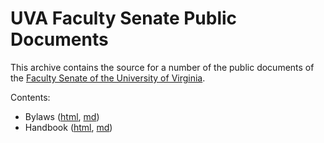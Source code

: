 UVA Faculty Senate Public Documents
===================================

This archive contains the source for a number of the public documents of the [Faculty Senate of the University of Virginia](https://facultysenate.virginia.edu).

Contents:

- Bylaws ([html](bylaws.html), [md](bylaws.md))
- Handbook ([html](handbook.html), [md](handbook.md))
